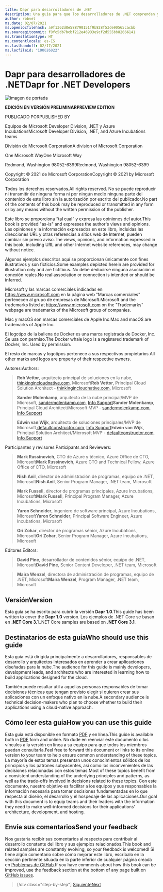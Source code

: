 ```yaml
---
title: Dapr para desarrolladores de .NET
description: Una guía para que los desarrolladores de .NET comprendan y aprovechen toda la eficacia de Distributed Apps Runtime de código abierto de Microsoft.
author: robvet
ms.date: 02/07/2021
ms.openlocfilehash: a9f1362d8e588790151f9b828f53de90565cacbb
ms.sourcegitcommit: f0fc5db7bcbf212e46933e9cf2d555bb82666141
ms.translationtype: HT
ms.contentlocale: es-ES
ms.lasthandoff: 02/17/2021
ms.locfileid: "100626022"
---
```

# <a name="dapr-for-net-developers"></a><span data-ttu-id="19784-103">Dapr para desarrolladores de .NET</span><span class="sxs-lookup"><span data-stu-id="19784-103">Dapr for .NET Developers</span></span>

![imagen de portada](./media/cover.png)

<span data-ttu-id="19784-105">**EDICIÓN EN VERSIÓN PRELIMINAR**</span><span class="sxs-lookup"><span data-stu-id="19784-105">**PREVIEW EDITION**</span></span>

<span data-ttu-id="19784-106">PUBLICADO POR</span><span class="sxs-lookup"><span data-stu-id="19784-106">PUBLISHED BY</span></span>

<span data-ttu-id="19784-107">Equipos de Microsoft Developer Division, .NET y Azure Incubations</span><span class="sxs-lookup"><span data-stu-id="19784-107">Microsoft Developer Division, .NET, and Azure Incubations teams</span></span>

<span data-ttu-id="19784-108">División de Microsoft Corporation</span><span class="sxs-lookup"><span data-stu-id="19784-108">A division of Microsoft Corporation</span></span>

<span data-ttu-id="19784-109">One Microsoft Way</span><span class="sxs-lookup"><span data-stu-id="19784-109">One Microsoft Way</span></span>

<span data-ttu-id="19784-110">Redmond, Washington 98052-6399</span><span class="sxs-lookup"><span data-stu-id="19784-110">Redmond, Washington 98052-6399</span></span>

<span data-ttu-id="19784-111">Copyright &copy; 2021 de Microsoft Corporation</span><span class="sxs-lookup"><span data-stu-id="19784-111">Copyright &copy; 2021 by Microsoft Corporation</span></span>

<span data-ttu-id="19784-112">Todos los derechos reservados.</span><span class="sxs-lookup"><span data-stu-id="19784-112">All rights reserved.</span></span> <span data-ttu-id="19784-113">No se puede reproducir ni transmitir de ninguna forma ni por ningún medio ninguna parte del contenido de este libro sin la autorización por escrito del publicador.</span><span class="sxs-lookup"><span data-stu-id="19784-113">No part of the contents of this book may be reproduced or transmitted in any form or by any means without the written permission of the publisher.</span></span>

<span data-ttu-id="19784-114">Este libro se proporciona “tal cual” y expresa las opiniones del autor.</span><span class="sxs-lookup"><span data-stu-id="19784-114">This book is provided "as-is" and expresses the author's views and opinions.</span></span> <span data-ttu-id="19784-115">Las opiniones y la información expresados en este libro, incluidas las direcciones URL y otras referencias a sitios web de Internet, pueden cambiar sin previo aviso.</span><span class="sxs-lookup"><span data-stu-id="19784-115">The views, opinions, and information expressed in this book, including URL and other Internet website references, may change without notice.</span></span>

<span data-ttu-id="19784-116">Algunos ejemplos descritos aquí se proporcionan únicamente con fines ilustrativos y son ficticios.</span><span class="sxs-lookup"><span data-stu-id="19784-116">Some examples depicted herein are provided for illustration only and are fictitious.</span></span> <span data-ttu-id="19784-117">No debe deducirse ninguna asociación ni conexión reales.</span><span class="sxs-lookup"><span data-stu-id="19784-117">No real association or connection is intended or should be inferred.</span></span>

<span data-ttu-id="19784-118">Microsoft y las marcas comerciales indicadas en <https://www.microsoft.com> en la página web "Marcas comerciales" pertenecen al grupo de empresas de Microsoft.</span><span class="sxs-lookup"><span data-stu-id="19784-118">Microsoft and the trademarks listed at <https://www.microsoft.com> on the "Trademarks" webpage are trademarks of the Microsoft group of companies.</span></span>

<span data-ttu-id="19784-119">Mac y macOS son marcas comerciales de Apple Inc.</span><span class="sxs-lookup"><span data-stu-id="19784-119">Mac and macOS are trademarks of Apple Inc.</span></span>

<span data-ttu-id="19784-120">El logotipo de la ballena de Docker es una marca registrada de Docker, Inc. Se usa con permiso.</span><span class="sxs-lookup"><span data-stu-id="19784-120">The Docker whale logo is a registered trademark of Docker, Inc. Used by permission.</span></span>

<span data-ttu-id="19784-121">El resto de marcas y logotipos pertenece a sus respectivos propietarios.</span><span class="sxs-lookup"><span data-stu-id="19784-121">All other marks and logos are property of their respective owners.</span></span>

<span data-ttu-id="19784-122">Autores:</span><span class="sxs-lookup"><span data-stu-id="19784-122">Authors:</span></span>

> <span data-ttu-id="19784-123">**Rob Vettor**, arquitecto principal de soluciones en la nube, [thinkingincloudnative.com](https://thinkingincloudnative.com/about/), Microsoft</span><span class="sxs-lookup"><span data-stu-id="19784-123">**Rob Vettor**, Principal Cloud Solution Architect - [thinkingincloudnative.com](https://thinkingincloudnative.com/about/), Microsoft</span></span>
>
> <span data-ttu-id="19784-124">**Sander Molenkamp**, arquitecto de la nube principal/MVP de Microsoft, [sandermolenkamp.com](https://www.sandermolenkamp.com), [Info Support](https://www.infosupport.com/en/)</span><span class="sxs-lookup"><span data-stu-id="19784-124">**Sander Molenkamp**, Principal Cloud Architect/Microsoft MVP - [sandermolenkamp.com](https://www.sandermolenkamp.com), [Info Support](https://www.infosupport.com/en/)</span></span>
>
> <span data-ttu-id="19784-125">**Edwin van Wijk**, arquitecto de soluciones principales/MVP de Microsoft,[defaultconstructor.com](https://defaultconstructor.com), [Info Support](https://www.infosupport.com/en/)</span><span class="sxs-lookup"><span data-stu-id="19784-125">**Edwin van Wijk**, Principal Solution Architect/Microsoft MVP - [defaultconstructor.com](https://defaultconstructor.com), [Info Support](https://www.infosupport.com/en/)</span></span>

<span data-ttu-id="19784-126">Participantes y revisores:</span><span class="sxs-lookup"><span data-stu-id="19784-126">Participants and Reviewers:</span></span>

> <span data-ttu-id="19784-127">**Mark Russinovich**, CTO de Azure y técnico, Azure Office de CTO, Microsoft</span><span class="sxs-lookup"><span data-stu-id="19784-127">**Mark Russinovich**, Azure CTO and Technical Fellow, Azure Office of CTO, Microsoft</span></span>
>
> <span data-ttu-id="19784-128">**Nish Anil**, director de administración de programas, equipo de .NET, Microsoft</span><span class="sxs-lookup"><span data-stu-id="19784-128">**Nish Anil**, Senior Program Manager, .NET team, Microsoft</span></span>
>
> <span data-ttu-id="19784-129">**Mark Fussell**, director de programas principales, Azure Incubations, Microsoft</span><span class="sxs-lookup"><span data-stu-id="19784-129">**Mark Fussell**, Principal Program Manager, Azure Incubations, Microsoft</span></span>
>
> <span data-ttu-id="19784-130">**Yaron Schneider**, ingeniero de software principal, Azure Incubations, Microsoft</span><span class="sxs-lookup"><span data-stu-id="19784-130">**Yaron Schneider**, Principal Software Engineer, Azure Incubations, Microsoft</span></span>
>
> <span data-ttu-id="19784-131">**Ori Zohar**, director de programas sénior, Azure Incubations, Microsoft</span><span class="sxs-lookup"><span data-stu-id="19784-131">**Ori Zohar**, Senior Program Manager, Azure Incubations, Microsoft</span></span>

<span data-ttu-id="19784-132">Editores:</span><span class="sxs-lookup"><span data-stu-id="19784-132">Editors:</span></span>

> <span data-ttu-id="19784-133">**David Pine**, desarrollador de contenidos sénior, equipo de .NET, Microsoft</span><span class="sxs-lookup"><span data-stu-id="19784-133">**David Pine**, Senior Content Developer, .NET team, Microsoft</span></span>

> <span data-ttu-id="19784-134">**Maira Wenzel**, directora de administración de programas, equipo de .NET, Microsoft</span><span class="sxs-lookup"><span data-stu-id="19784-134">**Maira Wenzel**, Program Manager, .NET team, Microsoft</span></span>

## <a name="version"></a><span data-ttu-id="19784-135">Versión</span><span class="sxs-lookup"><span data-stu-id="19784-135">Version</span></span>

<span data-ttu-id="19784-136">Esta guía se ha escrito para cubrir la versión **Dapr 1.0**.</span><span class="sxs-lookup"><span data-stu-id="19784-136">This guide has been written to cover the **Dapr 1.0** version.</span></span> <span data-ttu-id="19784-137">Los ejemplos de .NET Core se basan en **.NET Core 3.1**.</span><span class="sxs-lookup"><span data-stu-id="19784-137">.NET Core samples are based on **.NET Core 3.1**.</span></span>

## <a name="who-should-use-this-guide"></a><span data-ttu-id="19784-138">Destinatarios de esta guía</span><span class="sxs-lookup"><span data-stu-id="19784-138">Who should use this guide</span></span>

<span data-ttu-id="19784-139">Esta guía está dirigida principalmente a desarrolladores, responsables de desarrollo y arquitectos interesados en aprender a crear aplicaciones diseñadas para la nube.</span><span class="sxs-lookup"><span data-stu-id="19784-139">The audience for this guide is mainly developers, development leads, and architects who are interested in learning how to build applications designed for the cloud.</span></span>

<span data-ttu-id="19784-140">También puede resultar útil a aquellas personas responsables de tomar decisiones técnicas que tengan previsto elegir si quieren crear sus aplicaciones con un enfoque nativo en la nube.</span><span class="sxs-lookup"><span data-stu-id="19784-140">A secondary audience is technical decision-makers who plan to choose whether to build their applications using a cloud-native approach.</span></span>

## <a name="how-you-can-use-this-guide"></a><span data-ttu-id="19784-141">Cómo leer esta guía</span><span class="sxs-lookup"><span data-stu-id="19784-141">How you can use this guide</span></span>

<span data-ttu-id="19784-142">Esta guía está disponible en formato [PDF](https://aka.ms/dapr-ebook) y en línea.</span><span class="sxs-lookup"><span data-stu-id="19784-142">This guide is available both in [PDF](https://aka.ms/dapr-ebook) form and online.</span></span> <span data-ttu-id="19784-143">No dude en reenviar este documento o los vínculos a la versión en línea a su equipo para que todos los miembros puedan consultarla.</span><span class="sxs-lookup"><span data-stu-id="19784-143">Feel free to forward this document or links to its online version to your team to help ensure common understanding of these topics.</span></span> <span data-ttu-id="19784-144">La mayoría de estos temas presentan unos conocimientos sólidos de los principios y los patrones subyacentes, así como los inconvenientes de las decisiones relacionadas con estos temas.</span><span class="sxs-lookup"><span data-stu-id="19784-144">Most of these topics benefit from a consistent understanding of the underlying principles and patterns, as well as the trade-offs involved in decisions related to these topics.</span></span> <span data-ttu-id="19784-145">Con este documento, nuestro objetivo es facilitar a los equipos y sus responsables la información necesaria para tomar decisiones fundamentadas en lo que respecta al diseño, el desarrollo y el hospedaje de las aplicaciones.</span><span class="sxs-lookup"><span data-stu-id="19784-145">Our goal with this document is to equip teams and their leaders with the information they need to make well-informed decisions for their applications' architecture, development, and hosting.</span></span>

## <a name="send-your-feedback"></a><span data-ttu-id="19784-146">Envíe sus comentarios</span><span class="sxs-lookup"><span data-stu-id="19784-146">Send your feedback</span></span>

<span data-ttu-id="19784-147">Nos gustaría recibir sus comentarios al respecto para contribuir al desarrollo constante del libro y sus ejemplos relacionados.</span><span class="sxs-lookup"><span data-stu-id="19784-147">This book and related samples are constantly evolving, so your feedback is welcomed!</span></span> <span data-ttu-id="19784-148">Si tiene algún comentario sobre cómo mejorar este libro, escríbalo en la sección pertinente situada en la parte inferior de cualquier página creada en [Problemas de GitHub](https://github.com/dotnet/docs/issues).</span><span class="sxs-lookup"><span data-stu-id="19784-148">If you have comments about how this book can be improved, use the feedback section at the bottom of any page built on [GitHub issues](https://github.com/dotnet/docs/issues).</span></span>

>[!div class="step-by-step"]
>[<span data-ttu-id="19784-149">Siguiente</span><span class="sxs-lookup"><span data-stu-id="19784-149">Next</span></span>](foreword.md)

